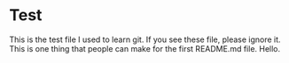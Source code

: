 # Test
This is the test file I used to learn git. If you see these file, please ignore it. This is one thing that people can make for the first README.md file.
Hello.
